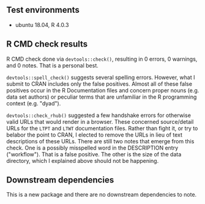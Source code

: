 ## Test environments

* ubuntu 18.04, R 4.0.3

## R CMD check results

R CMD check done via `devtools::check()`, resulting in 0 errors, 0 warnings, and 0 notes. That is a personal best.

`devtools::spell_check()` suggests several spelling errors. However, what I submit to CRAN includes only the false positives. Almost all of these false positives occur in the R Documentation files and concern proper nouns (e.g. data set authors) or peculiar terms that are unfamiliar in the R programming context (e.g. "dyad"). 

`devtools::check_rhub()` suggested a few handshake errors for otherwise valid URLs that would render in a browser. These concerned source/detail URLs for the `LTPT` and `LTWT` documentation files. Rather than fight it, or try to belabor the point to CRAN, I elected to remove the URLs in lieu of text descriptions of these URLs. There are still two notes that emerge from this check. One is a possibly misspelled word in the DESCRIPTION entry ("workflow"). That is a false positive. The other is the size of the data directory, which I explained above should not be happening.

## Downstream dependencies

This is a new package and there are no downstream dependencies to note.
